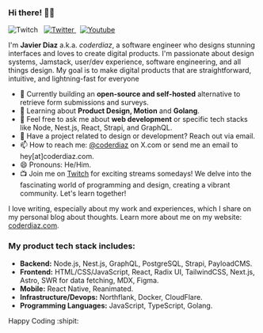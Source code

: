 ### Hi there! 👋🏽

<p align="left">
  <a style="text-decoration: none;" href="https://coderdiaz.com/live" rel="nofollow">
    <img alt="Twitch" src="https://img.shields.io/twitch/status/coderdiaz?style=flat-square&label=follow me on twitch&logo=twitch" />
  </a>
  &nbsp;
  <a href="https://x.com/coderdiaz" rel="nofollow">
    <img alt="Twitter" src="https://img.shields.io/badge/follow-coderdiaz-1DA1F2?logo=twitter&style=flat-square" />
  </a>
  &nbsp;
  <a href="https://www.youtube.com/channel/UCIZS4F2zlOd1rnx6g7Jye1w" rel="nofollow">
    <img alt="Youtube" src="https://img.shields.io/youtube/channel/subscribers/UCIZS4F2zlOd1rnx6g7Jye1w?style=flat-square&logo=youtube" />
  </a>
</p>

I'm **Javier Diaz** a.k.a. *coderdiaz*, a software engineer who designs stunning interfaces and loves to create digital products. I'm passionate about design systems, Jamstack, user/dev experience, software engineering, and all things design. My goal is to make digital products that are straightforward, intuitive, and lightning-fast for everyone

- 🔭 Currently building an **open-source and self-hosted** alternative to retrieve form submissions and surveys.
- 🌱 Learning about **Product Design, Motion** and **Golang**.
- 💬 Feel free to ask me about **web development** or specific tech stacks like Node, Nest.js, React, Strapi, and GraphQL.
- 🚀 Have a project related to design or development? Reach out via email.
- 📫 How to reach me: [@coderdiaz](https://x.com/coderdiaz) on X.com or send me an email to hey[at]coderdiaz.com.
- 😄 Pronouns: He/Him.
- 📺 Join me on [Twitch](https://coderdiaz.com/live) for exciting streams somedays! We delve into the fascinating world of programming and design, creating a vibrant community. Let's learn together!

I love writing, especially about my work and experiences, which I share on my personal blog about thoughts. Learn more about me on my website: [coderdiaz.com](https://coderdiaz.com/).

### My product tech stack includes:
- **Backend:** Node.js, Nest.js, GraphQL, PostgreSQL, Strapi, PayloadCMS.
- **Frontend:** HTML/CSS/JavaScript, React, Radix UI, TailwindCSS, Next.js, Astro, SWR for data fetching, MDX, Figma.
- **Mobile:** React Native, Reanimated.
- **Infrastructure/Devops:** Northflank, Docker, CloudFlare.
- **Programming Languages:** JavaScript, TypeScript, Golang.

Happy Coding :shipit:
